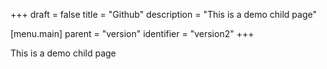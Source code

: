 +++
draft = false
title = "Github"
description = "This is a demo child page"

[menu.main]
parent = "version"
identifier = "version2"
+++

This is a demo child page
